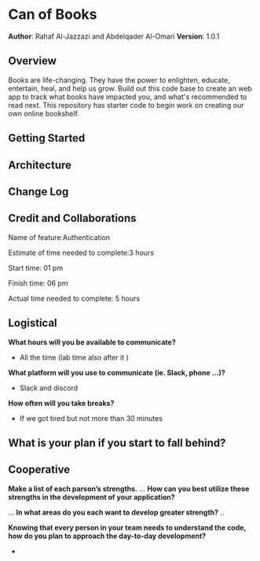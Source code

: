 # Can of Books

**Author**: Rahaf Al-Jazzazi and Abdelqader Al-Omari
**Version**: 1.0.1

## Overview
<!-- Provide a high level overview of what this application is and why you are building it, beyond the fact that it's an assignment for this class. (i.e. What's your problem domain?) -->
Books are life-changing. They have the power to enlighten, educate, entertain, heal, and help us grow. Build out this code base to create an web app to track what books have impacted you, and what's recommended to read next.
This repository has starter code to begin work on creating our own online bookshelf.


## Getting Started
<!-- What are the steps that a user must take in order to build this app on their own machine and get it running? -->

## Architecture
<!-- Provide a detailed description of the application design. What technologies (languages, libraries, etc) you're using, and any other relevant design information. -->

## Change Log
<!-- Use this area to document the iterative changes made to your application as each feature is successfully implemented. Use time stamps. Here's an example:

01-01-2001 4:59pm - Application now has a fully-functional express server, with a GET route for the location resource. -->

## Credit and Collaborations
<!-- Give credit (and a link) to other people or resources that helped you build this application. -->
Name of feature:Authentication

Estimate of time needed to complete:3 hours

Start time: 01 pm 

Finish time: 06 pm 

Actual time needed to complete: 5 hours

## Logistical

**What hours will you be available to communicate?**
- All the time (lab time also after it )

**What platform will you use to communicate (ie. Slack, phone …)?**
- Slack and discord 

**How often will you take breaks?**
- If we got tired but not more than 30 minutes

**What is your plan if you start to fall behind?**
- 



## Cooperative

**Make a list of each parson’s strengths.**
...
**How can you best utilize these strengths in the development of your application?**

...
**In what areas do you each want to develop greater strength?**
..

**Knowing that every person in your team needs to understand the code, how do you plan to approach the day-to-day development?**

- 